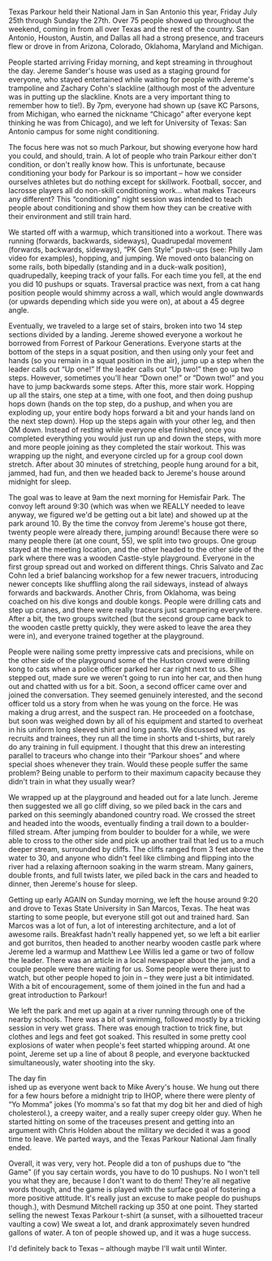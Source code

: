 Texas Parkour held their National Jam in San Antonio this year, Friday July 25th through Sunday the 27th. Over 75 people showed up throughout the weekend, coming in from all over Texas and the rest of the country. San Antonio, Houston, Austin, and Dallas all had a strong presence, and traceurs flew or drove in from Arizona, Colorado, Oklahoma, Maryland and Michigan.

People started arriving Friday morning, and kept streaming in throughout the day. Jereme Sander's house was used as a staging ground for everyone, who stayed entertained while waiting for people with Jereme's trampoline and Zachary Cohn's slackline (although most of the adventure was in putting up the slackline. Knots are a very important thing to remember how to tie!). By 7pm, everyone had shown up (save KC Parsons, from Michigan, who earned the nickname “Chicago” after everyone kept thinking he was from Chicago), and we left for University of Texas: San Antonio campus for some night conditioning.

The focus here was not so much Parkour, but showing everyone how hard you could, and should, train. A lot of people who train Parkour either don't condition, or don't really know how. This is unfortunate, because conditioning your body for Parkour is so important – how we consider ourselves athletes but do nothing except for skillwork. Football, soccer, and lacrosse players all do non-skill conditioning work... what makes Traceurs any different? This “conditioning” night session was intended to teach people about conditioning and show them how they can be creative with their environment and still train hard.

We started off with a warmup, which transitioned into a workout. There was running (forwards, backwards, sideways), Quadrupedal movement (forwards, backwards, sideways), “PK Gen Style” push-ups (see: Philly Jam video for examples), hopping, and jumping. We moved onto balancing on some rails, both bipedally (standing and in a duck-walk position), quadrupedally, keeping track of your falls. For each time you fell, at the end you did 10 pushups or squats. Traversal practice was next, from a cat hang position people would shimmy across a wall, which would angle downwards (or upwards depending which side you were on), at about a 45 degree angle.

Eventually, we traveled to a large set of stairs, broken into two 14 step sections divided by a landing. Jereme showed everyone a workout he borrowed from Forrest of Parkour Generations. Everyone starts at the bottom of the steps in a squat position, and then using only your feet and hands (so you remain in a squat position in the air), jump up a step when the leader calls out “Up one!” If the leader calls out “Up two!” then go up two steps. However, sometimes you'll hear “Down one!” or “Down two!” and you have to jump backwards some steps. After this, more stair work. Hopping up all the stairs, one step at a time, with one foot, and then doing pushup hops down (hands on the top step, do a pushup, and when you are exploding up, your entire body hops forward a bit and your hands land on the next step down). Hop up the steps again with your other leg, and then QM down. Instead of resting while everyone else finished, once you completed everything you would just run up and down the steps, with more and more people joining as they completed the stair workout. This was wrapping up the night, and everyone circled up for a group cool down stretch. After about 30 minutes of stretching, people hung around for a bit, jammed, had fun, and then we headed back to Jereme's house around midnight for sleep.

The goal was to leave at 9am the next morning for Hemisfair Park. The convoy left around 9:30 (which was when we REALLY needed to leave anyway, we figured we'd be getting out a bit late) and showed up at the park around 10\. By the time the convoy from Jereme's house got there, twenty people were already there, jumping around! Because there were so many people there (at one count, 55), we split into two groups. One group stayed at the meeting location, and the other headed to the other side of the park where there was a wooden Castle-style playground. Everyone in the first group spread out and worked on different things. Chris Salvato and Zac Cohn led a brief balancing workshop for a few newer tracuers, introducing newer concepts like shuffling along the rail sideways, instead of always forwards and backwards. Another Chris, from Oklahoma, was being coached on his dive kongs and double kongs. People were drilling cats and step up cranes, and there were really traceurs just scampering everywhere. After a bit, the two groups switched (but the second group came back to the wooden castle pretty quickly, they were asked to leave the area they were in), and everyone trained together at the playground.

People were nailing some pretty impressive cats and precisions, while on the other side of the playground some of the Huston crowd were drilling kong to cats when a police officer parked her car right next to us. She stepped out, made sure we weren't going to run into her car, and then hung out and chatted with us for a bit. Soon, a second officer came over and joined the conversation. They seemed genuinely interested, and the second officer told us a story from when he was young on the force. He was making a drug arrest, and the suspect ran. He proceeded on a footchase, but soon was weighed down by all of his equipment and started to overheat in his uniform long sleeved shirt and long pants. We discussed why, as recruits and trainees, they run all the time in shorts and t-shirts, but rarely do any training in full equipment. I thought that this drew an interesting parallel to traceurs who change into their “Parkour shoes” and where special shoes whenever they train. Would these people suffer the same problem? Being unable to perform to their maximum capacity because they didn't train in what they usually wear?

We wrapped up at the playground and headed out for a late lunch. Jereme then suggested we all go cliff diving, so we piled back in the cars and parked on this seemingly abandoned country road. We crossed the street and headed into the woods, eventually finding a trail down to a boulder-filled stream. After jumping from boulder to boulder for a while, we were able to cross to the other side and pick up another trail that led us to a much deeper stream, surrounded by cliffs. The cliffs ranged from 3 feet above the water to 30, and anyone who didn't feel like climbing and flipping into the river had a relaxing afternoon soaking in the warm stream. Many gainers, double fronts, and full twists later, we piled back in the cars and headed to dinner, then Jereme's house for sleep.

Getting up early AGAIN on Sunday morning, we left the house around 9:20 and drove to Texas State University in San Marcos, Texas. The heat was starting to some people, but everyone still got out and trained hard. San Marcos was a lot of fun, a lot of interesting architecture, and a lot of awesome rails. Breakfast hadn't really happened yet, so we left a bit earlier and got burritos, then headed to another nearby wooden castle park where Jereme led a warmup and Matthew Lee Willis led a game or two of follow the leader. There was an article in a local newspaper about the jam, and a couple people were there waiting for us. Some people were there just to watch, but other people hoped to join in – they were just a bit intimidated. With a bit of encouragement, some of them joined in the fun and had a great introduction to Parkour!

We left the park and met up again at a river running through one of the nearby schools. There was a bit of swimming, followed mostly by a tricking session in very wet grass. There was enough traction to trick fine, but clothes and legs and feet got soaked. This resulted in some pretty cool explosions of water when people's feet started whipping around. At one point, Jereme set up a line of about 8 people, and everyone backtucked simultaneously, water shooting into the sky.

The day fin  
ished up as everyone went back to Mike Avery's house. We hung out there for a few hours before a midnight trip to IHOP, where there were plenty of “Yo Momma” jokes (Yo momma's so fat that my dog bit her and died of high cholesterol.), a creepy waiter, and a really super creepy older guy. When he started hitting on some of the traceuses present and getting into an argument with Chris Holden about the military we decided it was a good time to leave. We parted ways, and the Texas Parkour National Jam finally ended.

Overall, it was very, very hot. People did a ton of pushups due to “the Game” (if you say certain words, you have to do 10 pushups. No I won't tell you what they are, because I don't want to do them! They're all negative words though, and the game is played with the surface goal of fostering a more positive attitude. It's really just an excuse to make people do pushups though.), with Desmund Mitchell racking up 350 at one point. They started selling the newest Texas Parkour t-shirt (a sunset, with a silhouetted traceur vaulting a cow) We sweat a lot, and drank approximately seven hundred gallons of water. A ton of people showed up, and it was a huge success.

I'd definitely back to Texas – although maybe I'll wait until Winter.